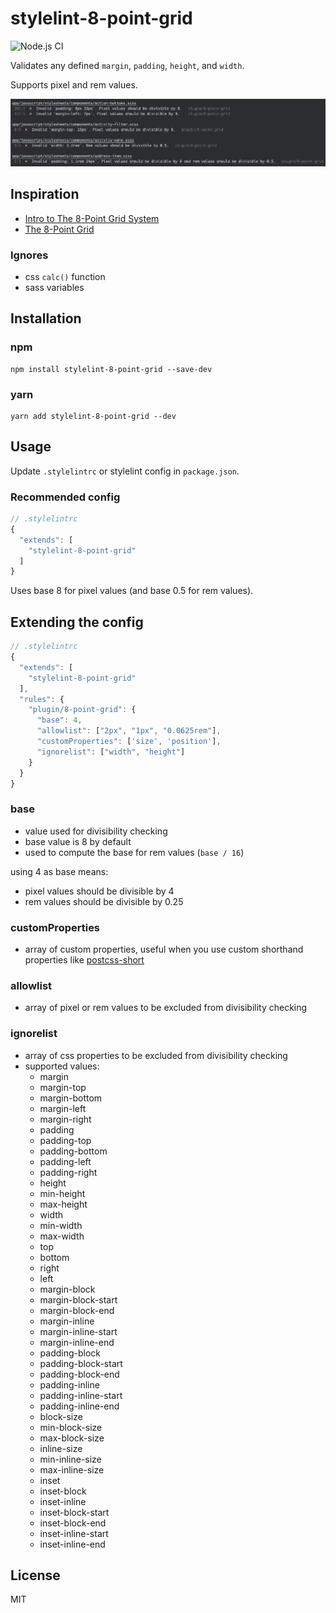 # stylelint-8-point-grid

![Node.js CI](https://github.com/darwintantuco/stylelint-8-point-grid/workflows/Node.js%20CI/badge.svg)

Validates any defined `margin`, `padding`, `height`, and `width`.

Supports pixel and rem values.

![](demo.png)

## Inspiration

- [Intro to The 8-Point Grid System](https://builttoadapt.io/intro-to-the-8-point-grid-system-d2573cde8632)
- [The 8-Point Grid](https://spec.fm/specifics/8-pt-grid)

### Ignores

- css `calc()` function
- sass variables

## Installation

### npm

```
npm install stylelint-8-point-grid --save-dev
```

### yarn

```
yarn add stylelint-8-point-grid --dev
```

## Usage

Update `.stylelintrc` or stylelint config in `package.json`.

### Recommended config

```js
// .stylelintrc
{
  "extends": [
    "stylelint-8-point-grid"
  ]
}
```

Uses base 8 for pixel values (and base 0.5 for rem values).

## Extending the config

```js
// .stylelintrc
{
  "extends": [
    "stylelint-8-point-grid"
  ],
  "rules": {
    "plugin/8-point-grid": {
      "base": 4,
      "allowlist": ["2px", "1px", "0.0625rem"],
      "customProperties": ['size', 'position'],
      "ignorelist": ["width", "height"]
    }
  }
}
```

### base

- value used for divisibility checking
- base value is 8 by default
- used to compute the base for rem values (`base / 16`)

using 4 as base means:

- pixel values should be divisible by 4
- rem values should be divisible by 0.25

### customProperties

- array of custom properties, useful when you use custom shorthand properties like [postcss-short](https://github.com/csstools/postcss-short)

### allowlist

- array of pixel or rem values to be excluded from divisibility checking

### ignorelist

- array of css properties to be excluded from divisibility checking
- supported values:
  - margin
  - margin-top
  - margin-bottom
  - margin-left
  - margin-right
  - padding
  - padding-top
  - padding-bottom
  - padding-left
  - padding-right
  - height
  - min-height
  - max-height
  - width
  - min-width
  - max-width
  - top
  - bottom
  - right
  - left
  - margin-block
  - margin-block-start
  - margin-block-end
  - margin-inline
  - margin-inline-start
  - margin-inline-end
  - padding-block
  - padding-block-start
  - padding-block-end
  - padding-inline
  - padding-inline-start
  - padding-inline-end
  - block-size
  - min-block-size
  - max-block-size
  - inline-size
  - min-inline-size
  - max-inline-size
  - inset
  - inset-block
  - inset-inline
  - inset-block-start
  - inset-block-end
  - inset-inline-start
  - inset-inline-end

## License

MIT
